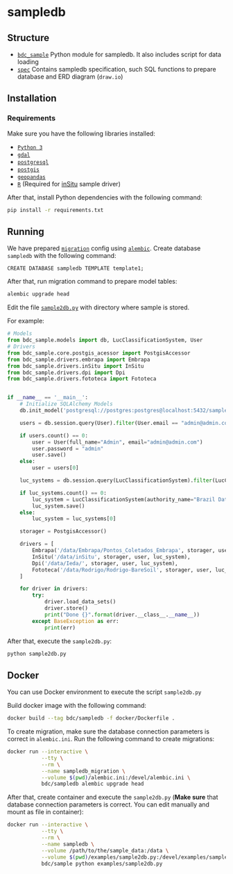 # sampledb

## Structure

- [`bdc_sample`](./bdc_sample) Python module for sampledb. It also includes script for data loading
- [`spec`](./spec) Contains sampledb specification, such SQL functions to prepare database and ERD diagram (`draw.io`)

## Installation

### Requirements

Make sure you have the following libraries installed:

- [`Python 3`](https://www.python.org/)
- [`gdal`](https://gdal.org/)
- [`postgresql`](https://www.postgresql.org/download/)
- [`postgis`](https://postgis.net/)
- [`geopandas`](http://geopandas.org/)
- [`R`](https://www.r-project.org/) (Required for [inSitu](https://github.com/e-sensing/inSitu) sample driver)

After that, install Python dependencies with the following command:

```bash
pip install -r requirements.txt
```

## Running

We have prepared [`migration`](./migrations) config using [`alembic`](https://alembic.sqlalchemy.org/en/latest/).
Create database `sampledb` with the following command:

```psql
CREATE DATABASE sampledb TEMPLATE template1;
```

After that, run migration command to prepare model tables:

```python
alembic upgrade head
```

Edit the file [`sample2db.py`](./examples/sample2db.py) with directory where sample is stored.

For example:

```python
# Models
from bdc_sample.models import db, LucClassificationSystem, User
# Drivers
from bdc_sample.core.postgis_acessor import PostgisAccessor
from bdc_sample.drivers.embrapa import Embrapa
from bdc_sample.drivers.inSitu import InSitu
from bdc_sample.drivers.dpi import Dpi
from bdc_sample.drivers.fototeca import Fototeca


if __name__ == '__main__':
    # Initialize SQLAlchemy Models
    db.init_model('postgresql://postgres:postgres@localhost:5432/sampledb')

    users = db.session.query(User).filter(User.email == "admin@admin.com")

    if users.count() == 0:
        user = User(full_name="Admin", email="admin@admin.com")
        user.password = "admin"
        user.save()
    else:
        user = users[0]

    luc_systems = db.session.query(LucClassificationSystem).filter(LucClassificationSystem.system_name == "BDC")

    if luc_systems.count() == 0:
        luc_system = LucClassificationSystem(authority_name="Brazil Data Cube", system_name="BDC", description="", user_id=user.id)
        luc_system.save()
    else:
        luc_system = luc_systems[0]

    storager = PostgisAccessor()

    drivers = [
        Embrapa('/data/Embrapa/Pontos_Coletados_Embrapa', storager, user, luc_system),
        InSitu('/data/inSitu', storager, user, luc_system),
        Dpi('/data/Ieda/', storager, user, luc_system),
        Fototeca('/data/Rodrigo/Rodrigo-BareSoil', storager, user, luc_system)
    ]

    for driver in drivers:
        try:
            driver.load_data_sets()
            driver.store()
            print("Done {}".format(driver.__class__.__name__))
        except BaseException as err:
            print(err)
```

After that, execute the `sample2db.py`:

```bash
python sample2db.py
```

## Docker

You can use Docker environment to execute the script `sample2db.py`

Build docker image with the following command:

```bash
docker build --tag bdc/sampledb -f docker/Dockerfile .
```

To create migration, make sure the database connection parameters is correct in `alembic.ini`. Run the following command to create migrations:

```bash
docker run --interactive \
           --tty \
           --rm \
           --name sampledb_migration \
           --volume $(pwd)/alembic.ini:/devel/alembic.ini \
           bdc/sampledb alembic upgrade head
```

After that, create container and execute the `sample2db.py` (**Make sure** that database connection parameters is correct. You can edit manually and mount as file in container):

```bash
docker run --interactive \
           --tty \
           --rm \
           --name sampledb \
           --volume /path/to/the/sample_data:/data \
           --volume $(pwd)/examples/sample2db.py:/devel/examples/sample2db.py \
           bdc/sample python examples/sample2db.py
```